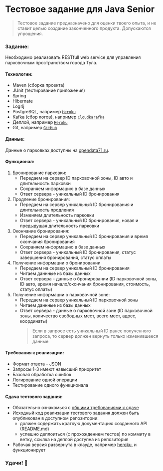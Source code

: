 # Тестовое задание для Java Senior

> Тестовое задание предназначено для оценки твоего опыта, и не ставит целью создание законченного продукта. Допускаются упрощения.

### Задание:

Необходимо реализовать RESTfull web service для управления парковочным пространством города Тула.

#### Технологии:

- Maven (сборка проекта)
- JUnit (тестирование приложения)
- Spring
- Hibernate
- Log4j
- PostgreSQL, например [`Heroku`](https://www.heroku.com/postgres)
- Kafka (сбор логов), например [`Сloudkarafka`](https://www.cloudkarafka.com/)
- Деплой, например [`Heroku`](https://www.heroku.com/)
- Git, например [`GitHub`](https://github.com)

#### Данные:

Данные о парковках доступны на [opendata71.ru](https://www.opendata71.ru/opendata/7107535139-ppgt).

#### Функционал:

1. Бронирование парковки:
   - Передаем на сервер ID парковочной зоны, ID авто и длительность парковки
   - Сохраняем информацию в базе данных
   - Ответ сервера - уникальный ID бронирования
2. Продление бронирования:
   - Передаем на сервер уникальный ID бронирования и длительность продления
   - Изменяем длительность парковки
   - Ответ сервера - уникальный ID бронирования, новая и предыдущая длительность парковки
3. Окончание бронирования:
   - Передаем на сервер уникальный ID бронирования и время окончания бронирования
   - Сохраняем информацию в базе данных
   - Ответ сервера - уникальный ID бронирования, статус завершения бронирования, статус оплаты
4. Получение информации о бронировании
   - Передаем на сервер уникальный ID бронирования
   - Читаем даннные из базы данных
   - Ответ сервера - данные о бронировании (ID парковочной зоны, ID авто, время начало/окончания бронирования, стоимость, статус оплаты)
5. Получение информации о парковочной зоне:
   - Передаем на сервер уникальный ID парковочной зоны
   - Читаем даннные из базы данных
   - Ответ сервера - данные о парковочной зоне (ID парковочной зоны, количество свободных мест, всего мест, адрес, координаты)
     > Если в запросе есть уникальный ID ранее полученного запроса, то сервер должен вернуть только изменившееся данные

#### Требования к реализации:

- Формат ответа - JSON
- Запросы 1-3 имеют навысший приоритет
- Базовая обработка ошибок
- Логирование одной операции
- Тестирование одного функционала

#### Сдача тестового задания:

- Обязательно ознакомься с [общими требованиями к сдаче](../index.md)
- Исходный код реализации тестового задания должен быть опубликован в доступном репозитории:
  - должен содержать краткую документацию созданного API (README.md)
  - успешно деплоиться (с прохождением тестов) по коммиту в ветку, ссылка на деплой доступна из репозитория
- Рабочая версия развернута в клауде, например [heroku](https://www.heroku.com/), и функционирует

### Удачи! :rocket:
